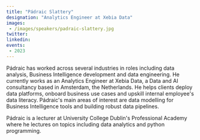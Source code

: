 ```yaml
---
title: "Pádraic Slattery"
designation: "Analytics Engineer at Xebia Data"
images:
 - /images/speakers/padraic-slattery.jpg
twitter: 
linkedin: 
events:
 - 2023
---
```


Pádraic has worked across several industries in roles including data analysis, Business Intelligence development and data engineering. He currently works as an Analytics Engineer at Xebia Data, a Data and AI consultancy based in Amsterdam, the Netherlands. He helps clients deploy data platforms, onboard business use cases and upskill internal employee's data literacy. Pádraic's main areas of interest are data modelling for Business Intelligence tools and building robust data pipelines.



Pádraic is a lecturer at University College Dublin's Professional Academy where he lectures on topics including data analytics and python programming.